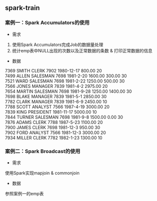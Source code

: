## spark-train
### 案例一：Spark Accumulators的使用

* 需求

1. 使用Spark Accumulators完成Job的数据量处理
2. 统计emp表中NULL出现的次数以及正常数据的条数 & 打印正常数据的信息

* 数据

7369	SMITH	CLERK	7902	1980-12-17	800.00		20</br>
7499	ALLEN	SALESMAN	7698	1981-2-20	1600.00	300.00	30</br>
7521	WARD	SALESMAN	7698	1981-2-22	1250.00	500.00	30</br>
7566	JONES	MANAGER	7839	1981-4-2	2975.00		20</br>
7654	MARTIN	SALESMAN	7698	1981-9-28	1250.00	1400.00	30</br>
7698	BLAKE	MANAGER	7839	1981-5-1	2850.00		30</br>
7782	CLARK	MANAGER	7839	1981-6-9	2450.00		10</br>
7788	SCOTT	ANALYST	7566	1987-4-19	3000.00		20</br>
7839	KING	PRESIDENT		1981-11-17	5000.00		10</br>
7844	TURNER	SALESMAN	7698	1981-9-8	1500.00	0.00	30</br>
7876	ADAMS	CLERK	7788	1987-5-23	1100.00		20</br>
7900	JAMES	CLERK	7698	1981-12-3	950.00		30</br>
7902	FORD	ANALYST	7566	1981-12-3	3000.00		20</br>
7934	MILLER	CLERK	7782	1982-1-23	1300.00		10</br>

### 案例二：Spark Broadcast的使用

* 需求

使用Spark实现mapjoin & commonjoin

* 数据

参照案例一的emp表